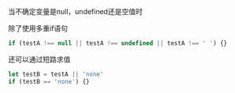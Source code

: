 当不确定变量是null，undefined还是空值时

除了使用多重if语句

```js
if (testA !== null || testA !== undefined || testA !== ' ') {}
```
还可以通过短路求值
```js
let testB = testA || 'none'
if (testB == 'none') {}
```